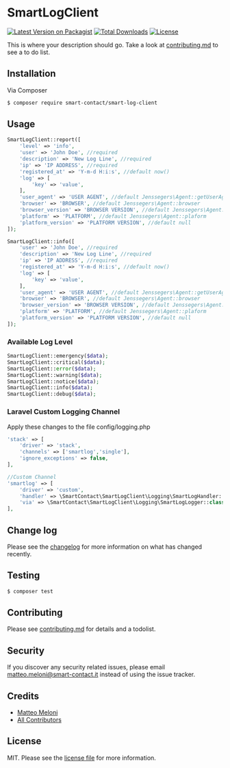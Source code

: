 # SmartLogClient

[![Latest Version on Packagist][ico-version]][link-packagist]
[![Total Downloads][ico-downloads]][link-downloads]
[![License](https://poser.pugx.org/smart-contact/smart-log-client/license)](//packagist.org/packages/smart-contact/smart-log-client)

This is where your description should go. Take a look at [contributing.md](contributing.md) to see a to do list.

## Installation

Via Composer

``` bash
$ composer require smart-contact/smart-log-client
```

## Usage
```php
SmartLogClient::report([
    'level' => 'info',
    'user' => 'John Doe', //required
    'description' => 'New Log Line', //required
    'ip' => 'IP ADDRESS', //required
    'registered_at' => 'Y-m-d H:i:s', //default now()
    'log' => [
        'key' => 'value',
    ],
    'user_agent' => 'USER AGENT', //default Jenssegers\Agent::getUserAgent, 
    'browser' => 'BROWSER', //default Jenssegers\Agent::browser
    'browser_version' => 'BROWSER VERSION', //default Jenssegers\Agent::version
    'platform' => 'PLATFORM', //default Jenssegers\Agent::plaform
    'platform_version' => 'PLATFORM VERSION', //default null
]);
```

```php
SmartLogClient::info([
    'user' => 'John Doe', //required
    'description' => 'New Log Line', //required
    'ip' => 'IP ADDRESS', //required
    'registered_at' => 'Y-m-d H:i:s', //default now()
    'log' => [
        'key' => 'value',
    ],
    'user_agent' => 'USER AGENT', //default Jenssegers\Agent::getUserAgent, 
    'browser' => 'BROWSER', //default Jenssegers\Agent::browser
    'browser_version' => 'BROWSER VERSION', //default Jenssegers\Agent::version
    'platform' => 'PLATFORM', //default Jenssegers\Agent::plaform
    'platform_version' => 'PLATFORM VERSION', //default null
]);
```

### Available Log Level
```php
SmartLogClient::emergency($data);
SmartLogClient::critical($data);
SmartLogClient::error($data);
SmartLogClient::warning($data);
SmartLogClient::notice($data);
SmartLogClient::info($data);
SmartLogClient::debug($data);
```

### Laravel Custom Logging Channel
Apply these changes to the file config/logging.php
```php
'stack' => [
    'driver' => 'stack',
    'channels' => ['smartlog','single'],
    'ignore_exceptions' => false,
],

//Custom Channel
'smartlog' => [
    'driver' => 'custom',
    'handler' => \SmartContact\SmartLogClient\Logging\SmartLogHandler::class,
    'via' => \SmartContact\SmartLogClient\Logging\SmartLogLogger::class
],
```


## Change log

Please see the [changelog](changelog.md) for more information on what has changed recently.

## Testing

``` bash
$ composer test
```

## Contributing

Please see [contributing.md](contributing.md) for details and a todolist.

## Security

If you discover any security related issues, please email matteo.meloni@smart-contact.it instead of using the issue tracker.

## Credits

- [Matteo Meloni][link-author]
- [All Contributors][link-contributors]

## License

MIT. Please see the [license file](license.md) for more information.

[ico-version]: https://img.shields.io/packagist/v/smart-contact/smart-log-client.svg?style=flat-square
[ico-downloads]: https://img.shields.io/packagist/dt/smart-contact/smart-log-client.svg?style=flat-square

[link-packagist]: https://packagist.org/packages/smart-contact/smart-log-client
[link-downloads]: https://packagist.org/packages/smart-contact/smart-log-client
[link-author]: https://github.com/smart-contact
[link-contributors]: ../../contributors
